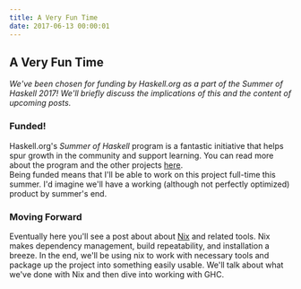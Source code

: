 ```yaml
---
title: A Very Fun Time
date: 2017-06-13 00:00:01
---
```

## A Very Fun Time
_We've been chosen for funding by Haskell.org as a part of the Summer of Haskell 2017! We'll briefly discuss the implications of this and the content of upcoming posts._  

### Funded!
Haskell.org's _Summer of Haskell_ program is a fantastic initiative that helps spur growth in the community and support learning. You can read more about the program and the other projects [here](https://summer.haskell.org/news.html).  
Being funded means that I'll be able to work on this project full-time this summer. I'd imagine we'll have a working (although not perfectly optimized) product by summer's end.

### Moving Forward
Eventually here you'll see a post about about [Nix](https://nixos.org/nix/) and related tools. Nix makes dependency management, build repeatability, and installation a breeze. In the end, we'll be using nix to work with necessary tools and package up the project into something easily usable. We'll talk about what we've done with Nix and then dive into working with GHC.
